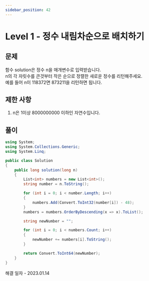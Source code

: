 ```yaml
---
sidebar_position: 42
---
```


# Level 1 - 정수 내림차순으로 배치하기

## 문제

함수 solution은 정수 n을 매개변수로 입력받습니다. <br/>
n의 각 자릿수를 큰것부터 작은 순으로 정렬한 새로운 정수를 리턴해주세요. <br/>
예를 들어 n이 118372면 873211을 리턴하면 됩니다.

## 제한 사항

1. n은 1이상 8000000000 이하인 자연수입니다.

## 풀이

```c#
using System;
using System.Collections.Generic;
using System.Linq;

public class Solution
{
    public long solution(long n)
    {
        List<int> numbers = new List<int>();
        string number = n.ToString();

        for (int i = 0; i < number.Length; i++)
        {
            numbers.Add(Convert.ToInt32(number[i]) - 48);
        }
        numbers = numbers.OrderByDescending(x => x).ToList();

        string newNumber = "";

        for (int i = 0; i < numbers.Count; i++) 
        { 
            newNumber += numbers[i].ToString();
        }

        return Convert.ToInt64(newNumber);
    }
}
```

해결 일자 - 2023.01.14
